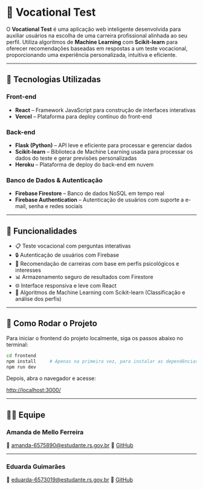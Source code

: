 # 🧠 Vocational Test

O **Vocational Test** é uma aplicação web inteligente desenvolvida para auxiliar usuários na escolha de uma carreira profissional alinhada ao seu perfil. Utiliza algoritmos de **Machine Learning** com **Scikit-learn** para oferecer recomendações baseadas em respostas a um teste vocacional, proporcionando uma experiência personalizada, intuitiva e eficiente.

---

## 🚀 Tecnologias Utilizadas

### Front-end
- **React** – Framework JavaScript para construção de interfaces interativas
- **Vercel** – Plataforma para deploy contínuo do front-end

### Back-end
- **Flask (Python)** – API leve e eficiente para processar e gerenciar dados
- **Scikit-learn** – Biblioteca de Machine Learning usada para processar os dados do teste e gerar previsões personalizadas
- **Heroku** – Plataforma de deploy do back-end em nuvem

### Banco de Dados & Autenticação
- **Firebase Firestore** – Banco de dados NoSQL em tempo real
- **Firebase Authentication** – Autenticação de usuários com suporte a e-mail, senha e redes sociais

---

## 📌 Funcionalidades

- 📋 Teste vocacional com perguntas interativas
- 🔒 Autenticação de usuários com Firebase
- 🧠 Recomendação de carreiras com base em perfis psicológicos e interesses
- 📊 Armazenamento seguro de resultados com Firestore
- 🌐 Interface responsiva e leve com React
- 🧪 Algoritmos de Machine Learning com Scikit-learn (Classificação e análise dos perfis)

---

## 🚀 Como Rodar o Projeto

Para iniciar o frontend do projeto localmente, siga os passos abaixo no terminal:

```bash
cd frontend
npm install     # Apenas na primeira vez, para instalar as dependências
npm run dev
```
Depois, abra o navegador e acesse:

[http://localhost:3000/](http://localhost:3000/)

---

## 👩‍💻 Equipe

### Amanda de Mello Ferreira  

📧 amanda-6575890@estudante.rs.gov.br 
🔗 [GitHub](https://github.com/amandamferreira)

---

### Eduarda Guimarães  

📧 eduarda-6573019@estudante.rs.gov.br 
🔗 [GitHub](https://github.com/eduarda-guimaraes)
